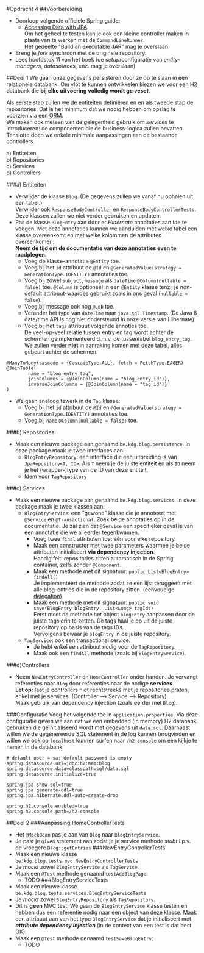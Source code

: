 #Opdracht 4
##Voorbereiding
* Doorloop volgende officiele Spring guide:
    * [Accessing Data with JPA](https://spring.io/guides/gs/accessing-data-jpa/)  
      Om het geheel te testen kan je ook een kleine controller maken
      in plaats van te werken met de `CommandLineRunner`.  
      Het gedeelte "Build an executable JAR" mag je overslaan.
* Breng je _fork_ synchroon met de originele repository.
* Lees hoofdstuk 11 van het boek (de _setup_/configuratie van
_entity-managers_, _datasources_, enz. mag je overslaan)

##Deel 1
We gaan onze gegevens persisteren door ze op te slaan
in een relationele databank. Om vlot te kunnen
ontwikkelen kiezen we voor een H2 databank die **bij
elke uitvoering volledig wordt ge-_reset_**.

Als eerste stap zullen we de entiteiten definiëren en
en als tweede stap de repositories. Dat is het minimum
dat we nodig hebben om opslag te voorzien via een
[ORM](https://en.wikipedia.org/wiki/Object-relational_mapping).  
We maken ook meteen van de gelegenheid gebruik om
_services_ te introduceren: de componenten die de
business-logica zullen bevatten.  
Tenslotte doen we enkele minimale aanpassingen aan
de bestaande controllers.

a) Entiteiten  
b) Repositories  
c) Services  
d) Controllers

###a) Entiteiten
* Verwijder de klasse `Blog`. (De gegevens zullen we
  vanaf nu ophalen uit een tabel.)  
  Verwijder ook `ResponseBodyController` en `ResponseBodyControllerTests`.
  Deze klassen zullen we niet verder gebruiken en updaten.
* Pas de klasse `BlogEntry` aan door er _Hibernate_
  annotaties aan toe te voegen. Met deze annotaties
  kunnen we aanduiden met welke tabel een klasse
  overeenkomt en met welke kolommen de attributen overeenkomen.  
  **Neem de tijd om de documentatie van deze annotaties
  even te raadplegen.**
  * Voeg de klasse-annotatie `@Entity` toe.
  * Voeg bij het `id` attribuut de `@Id` en
  `@GeneratedValue(strategy = GenerationType.IDENTITY)`
  annotaties toe.
  * Voeg bij zowel `subject`, `message` als `dateTime`
  `@Column(nullable = false)` toe. `@Column` is optioneel
  in een `@Entity` klasse tenzij je non-default
  attribuut-waardes gebruikt zoals in ons geval (`nullable = false`).
  * Voeg bij message ook nog `@Lob` toe.
  * Verander het type van `dateTime` naar `java.sql.Timestamp`.
  (De Java 8 date/time API is nog niet ondersteund in
  onze versie van Hibernate)
  * Voeg bij het `tags` attribuut volgende annoties toe.  
  De veel-op-veel relatie tussen entry en tag wordt
  achter de schermen geimplementeerd d.m.v. de
  tussentabel `blog_entry_tag`. We zullen verder **niet**
  in aanraking komen met deze tabel, alles gebeurt achter de
  schermen.
```
@ManyToMany(cascade = {CascadeType.ALL}, fetch = FetchType.EAGER)
@JoinTable(
        name = "blog_entry_tag",
        joinColumns = {@JoinColumn(name = "blog_entry_id")},
        inverseJoinColumns = {@JoinColumn(name = "tag_id")}
)
```
* We gaan analoog tewerk in de `Tag` klasse:
  * Voeg bij het `id` attribuut de `@Id` en
  `@GeneratedValue(strategy = GenerationType.IDENTITY)`
  annotaties toe.
  * Voeg bij `name` `@Column(nullable = false)` toe.

###b) Repositories
* Maak een nieuwe package aan genaamd `be.kdg.blog.persistence`.
In deze package maak je twee interfaces aan:
  * `BlogEntryRepository`: een interface die een uitbreiding is
  van `JpaRepository<T, ID>`. Als `T` neem je de juiste entiteit
  en als `ID` neem je het (wrapper-)type van de ID van deze entiteit.
  * Idem voor `TagRepository`

###c) Services
* Maak een nieuwe package aan genaamd `be.kdg.blog.services`.
In deze package maak je twee klassen aan:
  * `BlogEntryService`: een "gewone" klasse die je annoteert met
  `@Service` en `@Transactional`. Zoek beide annotaties op in de
  documentatie. Je zal zien dat `@Service` een specifieker
  geval is van een annotatie die we al eerder tegenkwamen.
    * Voeg twee `final` attributen toe: één voor elke repository.
    * Maak een constructor met twee parameters waarmee je beide
    attributen initialiseert **via dependency injection**.  
    Handig feit: repositories zitten automatisch in de Spring container,
    zelfs zonder `@Component`.
    * Maak een methode met dit signatuur: `public List<BlogEntry> findAll()`  
    Je implementeert de methode zodat ze een lijst teruggeeft met
    alle blog-entries die in de repository zitten.
    (eenvoudige [delegation](https://en.wikipedia.org/wiki/Delegation_pattern))
    * Maak een methode met dit signatuur: `public void save(BlogEntry blogEntry, List<Long> tagIds)`  
    Eerst moet de methode het object `blogEntry` aanpassen door de juiste tags erin te zetten.
    De tags haal je op uit de juiste repository op basis van de tags IDs.  
    Vervolgens bewaar je `blogEntry` in de juiste repository. 
  * `TagService`: ook een transactional service.
    * Je hebt enkel een attribuut nodig voor de `TagRepository`.
    * Maak ook een `findAll` methode (zoals bij `BlogEntryService`).

###d)Controllers
* Neem `NewEntryController` en `HomeController` onder handen.
Je vervangt referenties naar `Blog` door referenties naar de
nodige **services**.  
**Let op:** laat je controllers niet rechtstreeks met je repositories
praten, enkel met je services. (Controller --> Service --> Repository)  
Maak gebruik van dependency injection (zoals eerder met `Blog`).

###Configuratie
Voeg het volgende toe in `application.properties`.
Via deze configuratie geven we aan dat we een embedded
(in memory) H2 databank gebruiken die geïnitialiseerd
wordt met gegevens uit `data.sql`. Daarnaast willen we
de gegenereerde SQL statement in de log kunnen terugvinden
en willen we ook op `localhost` kunnen surfen naar
`/h2-console` om een kijkje te nemen in de databank.
```
# default user = sa; default password is empty
spring.datasource.url=jdbc:h2:mem:blog
spring.datasource.data=classpath:sql/data.sql
spring.datasource.initialize=true

spring.jpa.show-sql=true
spring.jpa.generate-ddl=true
spring.jpa.hibernate.ddl-auto=create-drop

spring.h2.console.enabled=true
spring.h2.console.path=/h2-console
```

##Deel 2
###Aanpassing HomeControllerTests
* Het `@MockBean` pas je aan van `Blog` naar `BlogEntryService`.
* Je past je `given` statement aan zodat je je service methode
_stubt_ i.p.v. de vroegere `Blog::getEntries`
###NewEntryControllerTests
* Maak een nieuwe klasse `be.kdg.blog.tests.mvc.NewEntryControllerTests`
* Je _mockt_ zowel `BlogEntryService` als `TagService`.
* Maak een `@Test` methode genaamd `testAddBlogPage`:
  * TODO
###BlogEntryServiceTests
* Maak een nieuwe klasse `be.kdg.blog.tests.services.BlogEntryServiceTests`
* Je _mockt_ zowel `BlogEntryRepository` als `TagRepository`.
* Dit is **geen** MVC test. We gaan de `BlogEntryService` klasse
testen en hebben dus een referentie nodig naar een object van
deze klasse. Maak een attribuut aan van het type `BlogEntryService`
dat je initialiseert met __*attribute dependency injection*__
(in de context van een test is dat best OK).
* Maak een `@Test` methode genaamd `testSaveBlogEntry`:
  * TODO
